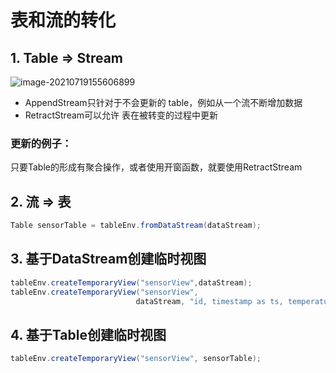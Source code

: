 # 表和流的转化

## 1. Table => Stream

![image-20210719155606899](D:\Tutorial\Flink\Blog\TableAPI\image\image-20210719155606899.png)

- AppendStream只针对于不会更新的 table，例如从一个流不断增加数据
- RetractStream可以允许 表在被转变的过程中更新

### 更新的例子：

只要Table的形成有聚合操作，或者使用开窗函数，就要使用RetractStream

## 2. 流 => 表

```java
Table sensorTable = tableEnv.fromDataStream(dataStream);
```

## 3. 基于DataStream创建临时视图

```java
tableEnv.createTemporaryView("sensorView",dataStream);
tableEnv.createTemporaryView("sensorView",
                            dataStream, "id, timestamp as ts, temperature");
```

## 4. 基于Table创建临时视图

```java
tableEnv.createTemporaryView("sensorView", sensorTable);
```

